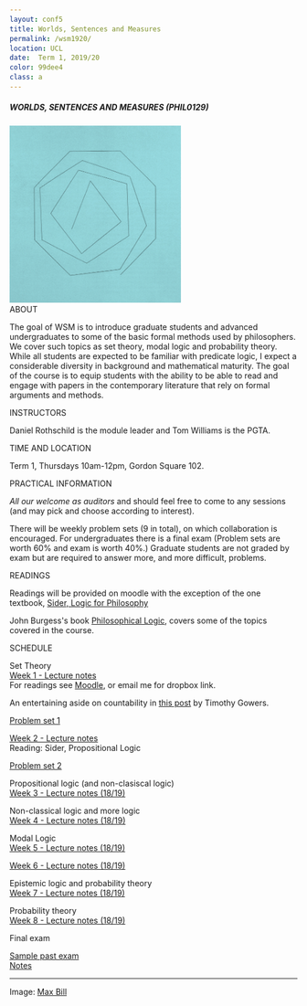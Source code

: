 ```yaml
---
layout: conf5
title: Worlds, Sentences and Measures
permalink: /wsm1920/
location: UCL
date:  Term 1, 2019/20
color: 99dee4
class: a
---
```


##### WORLDS, SENTENCES AND MEASURES (PHIL0129)

<img src="/materials/bill.jpg" width="300">

<div class="maintext" markdown="1">

<div class="title"> ABOUT </div>

The goal of WSM is to introduce graduate students and advanced undergraduates to some of the basic formal methods used by philosophers. We cover such topics as set theory, modal logic and probability theory.  While all students are expected to be familiar with predicate logic, I expect a considerable diversity in background and mathematical maturity. The goal of the course is to equip students with the ability to be able to read and engage with papers in the contemporary literature that rely on formal arguments and methods.


<div class="title"> INSTRUCTORS </div>

Daniel Rothschild is the module leader and Tom Williams is the PGTA.

<div class="title"> TIME AND LOCATION </div>

Term 1, Thursdays 10am-12pm, Gordon Square 102.

<div class="title"> PRACTICAL INFORMATION </div>

*All our welcome as auditors* and should feel free to come to any sessions (and may pick and choose according to interest).

There will be weekly problem sets  (9 in total), on which collaboration is encouraged.  For undergraduates there is a final exam (Problem sets are worth 60% and exam is worth 40%.)  Graduate students are not graded by exam but are required to answer more, and more difficult, problems.


<div class="title"> READINGS </div>

Readings will be provided on moodle with the exception of the one textbook, [Sider, Logic for Philosophy](https://www.amazon.co.uk/Logic-Philosophy-Theodore-Sider/dp/0199575584)

John Burgess's book [Philosophical Logic](https://www.amazon.co.uk/Philosophical-Princeton-Foundations-Contemporary-Philosophy/dp/0691156336), covers some of the topics covered in the course.

<p>
<div class="title"> SCHEDULE </div>
</p>

<span class="titleblack"> Set Theory </span><br>
[Week 1 - Lecture notes ](https://www.dropbox.com/s/nkr0ukf2h8hhk8g/WSM%20Set%20Theory.pdf?dl=0)<br>
For readings see [Moodle](https://moodle.ucl.ac.uk/), or email me for dropbox link.<br>

An entertaining aside on countability in [this post](https://gowers.wordpress.com/2012/05/20/a-look-at-a-few-tripos-questions-vii/) by Timothy Gowers.<br>

[Problem set 1](https://www.dropbox.com/s/y1jqr2qp3xajsww/WSMPS1.pdf?dl=0)<br>

[Week 2 - Lecture notes](https://www.dropbox.com/s/s2woswtwsqjdau4/WSM%20ST%20%2BPL.pdf?dl=0)<br>
Reading: Sider, Propositional Logic<br>


[Problem set 2](https://www.dropbox.com/s/y1jqr2qp3xajsww/WSMPS1.pdf?dl=0)<br>


<span class="titleblack"> Propositional logic (and non-clasiscal logic)</span><br>
[Week 3 - Lecture notes (18/19)](https://www.dropbox.com/s/kgeda670520yw78/WSM%20PL%20%2B%20NCL.pdf?dl=0)<br>

<span class="titleblack">Non-classical logic and more logic</span><br>
[Week 4 - Lecture notes (18/19)](https://www.dropbox.com/s/80whgzsugc4j5u8/WSM%20NCL%20%2B%201st.pdf?dl=0)<br>



<span class="titleblack">Modal Logic</span><br>
[Week 5 - Lecture notes (18/19)](https://www.dropbox.com/s/c2a6pisfiqfa92s/WSM18-19%20-%20Modal%20Logic.pdf?dl=0)<br>


[Week 6 - Lecture notes (18/19)](https://www.dropbox.com/s/4ucfiti0y4sjlyh/WSM18-19%20-%20Modal%20Logic%20cont.pdf?dl=0)<br>


<span class="titleblack">Epistemic logic and probability theory</span><br>
[Week 7 - Lecture notes (18/19)](https://www.dropbox.com/s/sm0pmss2lja586d/WSM16%20-%20Counterfactuals%20and%20Probability.pdf?dl=0)<br>

<span class="titleblack">Probability theory</span><br>
[Week 8 - Lecture notes (18/19)](https://www.dropbox.com/s/jpm37lazea312bj/WSM18-19%20-Probability%202.pdf?dl=0)<br>





<div class="title"> Final exam </div>

[Sample past exam](https://danielrothschild.com/wsmfinal1516.pdf)<br>
[Notes](https://www.dropbox.com/s/frvxxmpejtxvv9j/finalnotes2.pdf?dl=0)

---

Image: [Max Bill](https://en.wikipedia.org/wiki/Max_Bill)
